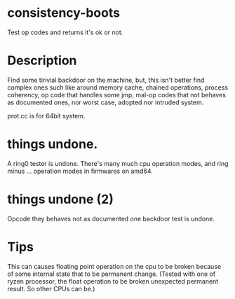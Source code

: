 # consistency-boots
Test op codes and returns it's ok or not.

# Description
Find some tirivial backdoor on the machine, but, this isn't better find complex ones such like
around memory cache, chained operations, process coherency, op code that handles some jmp,
mal-op codes that not behaves as documented ones, nor worst case, adopted nor intruded system.

prot.cc is for 64bit system.

# things undone.
A ring0 tester is undone. There's many much cpu operation modes,
and ring minus ... operation modes in firmwares on amd64.

# things undone (2)
Opcode they behaves not as documented one backdoor test is undone.

# Tips
This can causes floating point operation on the cpu to be broken because of some internal state
that to be permanent change. (Tested with one of ryzen processor, the float operation to be broken
unexpected permanent result. So other CPUs can be.)
